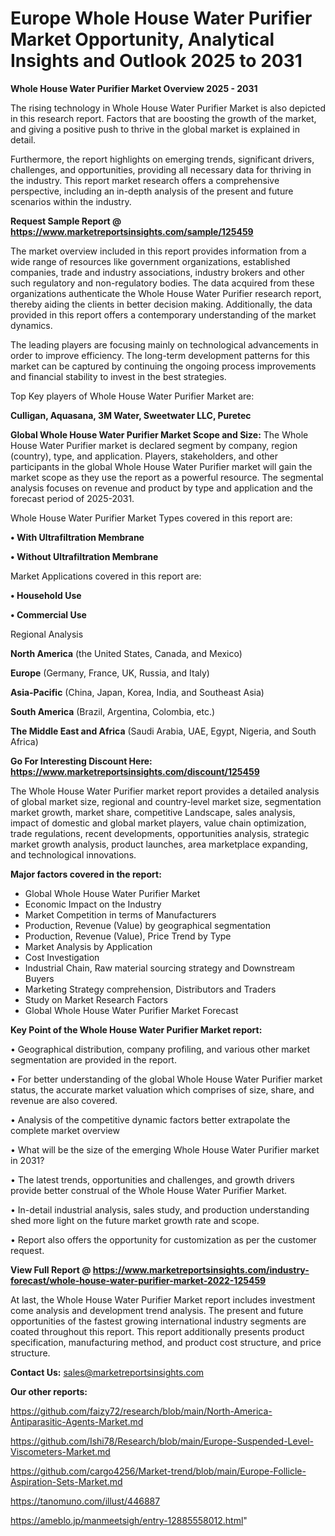 # Europe Whole House Water Purifier Market Opportunity, Analytical Insights and Outlook 2025 to 2031

<Strong> Whole House Water Purifier Market Overview 2025 - 2031</strong>

The rising technology in Whole House Water Purifier Market is also depicted in this research report. Factors that are boosting the growth of the market, and giving a positive push to thrive in the global market is explained in detail.

Furthermore, the report highlights on emerging trends, significant drivers, challenges, and opportunities, providing all necessary data for thriving in the industry. This report market research offers a comprehensive perspective, including an in-depth analysis of the present and future scenarios within the industry.

<strong>Request Sample Report @ <a href=https://www.marketreportsinsights.com/sample/125459>https://www.marketreportsinsights.com/sample/125459</a></strong>

The market overview included in this report provides information from a wide range of resources like government organizations, established companies, trade and industry associations, industry brokers and other such regulatory and non-regulatory bodies. The data acquired from these organizations authenticate the Whole House Water Purifier research report, thereby aiding the clients in better decision making. Additionally, the data provided in this report offers a contemporary understanding of the market dynamics.

The leading players are focusing mainly on technological advancements in order to improve efficiency. The long-term development patterns for this market can be captured by continuing the ongoing process improvements and financial stability to invest in the best strategies.

Top Key players of Whole House Water Purifier Market are:

<strong>Culligan, Aquasana, 3M Water, Sweetwater LLC, Puretec</strong>

<strong><b>Global Whole House Water Purifier Market Scope and Size:</b></strong>
The Whole House Water Purifier market is declared segment by company, region (country), type, and application. Players, stakeholders, and other participants in the global Whole House Water Purifier market will gain the market scope as they use the report as a powerful resource. The segmental analysis focuses on revenue and product by type and application and the forecast period of 2025-2031.

Whole House Water Purifier Market Types covered in this report are:

<strong>• With Ultrafiltration Membrane

• Without Ultrafiltration Membrane</strong>

Market Applications covered in this report are:

<strong>• Household Use

• Commercial Use</strong> 

Regional Analysis

<strong>North America</strong> (the United States, Canada, and Mexico)

<strong>Europe</strong> (Germany, France, UK, Russia, and Italy)

<strong>Asia-Pacific</strong> (China, Japan, Korea, India, and Southeast Asia)

<strong>South America</strong> (Brazil, Argentina, Colombia, etc.)

<strong>The Middle East and Africa</strong> (Saudi Arabia, UAE, Egypt, Nigeria, and South Africa)

<strong>Go For Interesting Discount Here: <a href=https://www.marketreportsinsights.com/discount/125459>https://www.marketreportsinsights.com/discount/125459</a></strong>

The Whole House Water Purifier market report provides a detailed analysis of global market size, regional and country-level market size, segmentation market growth, market share, competitive Landscape, sales analysis, impact of domestic and global market players, value chain optimization, trade regulations, recent developments, opportunities analysis, strategic market growth analysis, product launches, area marketplace expanding, and technological innovations.

<strong><b>Major factors covered in the report:</b></strong>
<ul>
  <li>Global Whole House Water Purifier Market </li>
  <li>Economic Impact on the Industry</li>
  <li>Market Competition in terms of Manufacturers</li>
  <li>Production, Revenue (Value) by geographical segmentation</li>
  <li>Production, Revenue (Value), Price Trend by Type</li>
  <li>Market Analysis by Application</li>
  <li>Cost Investigation</li>
  <li>Industrial Chain, Raw material sourcing strategy and Downstream Buyers</li>
  <li>Marketing Strategy comprehension, Distributors and Traders</li>
  <li>Study on Market Research Factors</li>
  <li>Global Whole House Water Purifier Market Forecast</li>
</ul>

<strong><b>Key Point of the Whole House Water Purifier Market report:</b></strong>

• Geographical distribution, company profiling, and various other market segmentation are provided in the report.

• For better understanding of the global Whole House Water Purifier market status, the accurate market valuation which comprises of size, share, and revenue are also covered.

• Analysis of the competitive dynamic factors better extrapolate the complete market overview

• What will be the size of the emerging Whole House Water Purifier market in 2031?

• The latest trends, opportunities and challenges, and growth drivers provide better construal of the Whole House Water Purifier Market.

• In-detail industrial analysis, sales study, and production understanding shed more light on the future market growth rate and scope.

• Report also offers the opportunity for customization as per the customer request.

<strong><b>View Full Report @ <a href=https://www.marketreportsinsights.com/industry-forecast/whole-house-water-purifier-market-2022-125459>https://www.marketreportsinsights.com/industry-forecast/whole-house-water-purifier-market-2022-125459</a></b></strong>


At last, the Whole House Water Purifier Market report includes investment come analysis and development trend analysis. The present and future opportunities of the fastest growing international industry segments are coated throughout this report. This report additionally presents product specification, manufacturing method, and product cost structure, and price structure.

<strong>Contact Us:</strong>
sales@marketreportsinsights.com

<strong>Our other reports:</strong>

<a href=https://github.com/faizy72/research/blob/main/North-America-Antiparasitic-Agents-Market.md>https://github.com/faizy72/research/blob/main/North-America-Antiparasitic-Agents-Market.md</a>

<a href=https://github.com/Ishi78/Research/blob/main/Europe-Suspended-Level-Viscometers-Market.md>https://github.com/Ishi78/Research/blob/main/Europe-Suspended-Level-Viscometers-Market.md</a>

<a href=https://github.com/cargo4256/Market-trend/blob/main/Europe-Follicle-Aspiration-Sets-Market.md>https://github.com/cargo4256/Market-trend/blob/main/Europe-Follicle-Aspiration-Sets-Market.md</a>

<a href=https://tanomuno.com/illust/446887>https://tanomuno.com/illust/446887</a>

<a href=https://ameblo.jp/manmeetsigh/entry-12885558012.html>https://ameblo.jp/manmeetsigh/entry-12885558012.html</a>"
